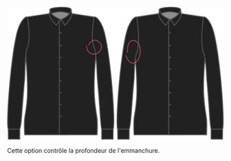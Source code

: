 ![Hauteur de l'emmanchure](./armholedepthfactor.svg)


Cette option contrôle la profondeur de l'emmanchure.
